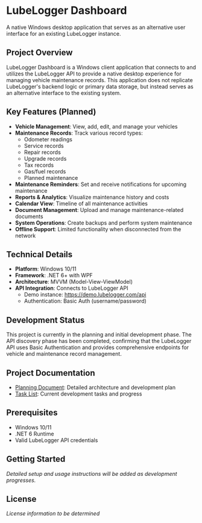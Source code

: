 # LubeLogger Dashboard

A native Windows desktop application that serves as an alternative user interface for an existing LubeLogger instance.

## Project Overview

LubeLogger Dashboard is a Windows client application that connects to and utilizes the LubeLogger API to provide a native desktop experience for managing vehicle maintenance records. This application does not replicate LubeLogger's backend logic or primary data storage, but instead serves as an alternative interface to the existing system.

## Key Features (Planned)

- **Vehicle Management**: View, add, edit, and manage your vehicles
- **Maintenance Records**: Track various record types:
  - Odometer readings
  - Service records
  - Repair records
  - Upgrade records
  - Tax records
  - Gas/fuel records
  - Planned maintenance
- **Maintenance Reminders**: Set and receive notifications for upcoming maintenance
- **Reports & Analytics**: Visualize maintenance history and costs
- **Calendar View**: Timeline of all maintenance activities
- **Document Management**: Upload and manage maintenance-related documents
- **System Operations**: Create backups and perform system maintenance
- **Offline Support**: Limited functionality when disconnected from the network

## Technical Details

- **Platform**: Windows 10/11
- **Framework**: .NET 6+ with WPF
- **Architecture**: MVVM (Model-View-ViewModel)
- **API Integration**: Connects to LubeLogger API
  - Demo instance: https://demo.lubelogger.com/api
  - Authentication: Basic Auth (username/password)

## Development Status

This project is currently in the planning and initial development phase. The API discovery phase has been completed, confirming that the LubeLogger API uses Basic Authentication and provides comprehensive endpoints for vehicle and maintenance record management.

## Project Documentation

- [Planning Document](PLANNING.md): Detailed architecture and development plan
- [Task List](TASK.md): Current development tasks and progress

## Prerequisites

- Windows 10/11
- .NET 6 Runtime
- Valid LubeLogger API credentials

## Getting Started

*Detailed setup and usage instructions will be added as development progresses.*

## License

*License information to be determined*